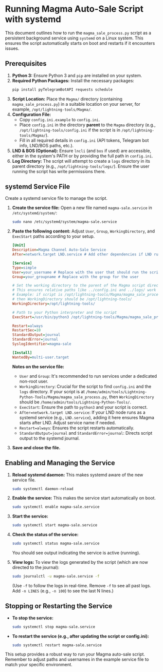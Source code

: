 # Running Magma Auto-Sale Script with systemd

This document outlines how to run the `magma_sale_process.py` script as a persistent background service using `systemd` on a Linux system. This ensures the script automatically starts on boot and restarts if it encounters issues.

## Prerequisites

1.  **Python 3:** Ensure Python 3 and `pip` are installed on your system.
2.  **Required Python Packages:** Install the necessary packages:
    ```bash
    pip install pyTelegramBotAPI requests schedule
    ```
3.  **Script Location:** Place the `Magma/` directory (containing `magma_sale_process.py`) in a suitable location on your server, for example, `/opt/lightning-tools/Magma/`.
4.  **Configuration File:**
    *   Copy `config.ini.example` to `config.ini`.
    *   Place `config.ini` in the directory **parent** to the `Magma` directory (e.g., `/opt/lightning-tools/config.ini` if the script is in `/opt/lightning-tools/Magma/`).
    *   Fill in all required details in `config.ini` (API tokens, Telegram bot info, LND/BOS paths, etc.).
5.  **LND & BOS (Optional):** Ensure `lncli` (and `bos` if used) are accessible, either in the system's PATH or by providing the full path in `config.ini`.
6.  **Log Directory:** The script will attempt to create a `logs` directory in its parent directory (e.g., `/opt/lightning-tools/logs/`). Ensure the user running the script has write permissions there.

## systemd Service File

Create a systemd service file to manage the script.

1.  **Create the service file:**
    Open a new file named `magma-sale.service` in `/etc/systemd/system/`:
    ```bash
    sudo nano /etc/systemd/system/magma-sale.service
    ```

2.  **Paste the following content:**
    Adjust `User`, `Group`, `WorkingDirectory`, and `ExecStart` paths according to your setup.

    ```ini
    [Unit]
    Description=Magma Channel Auto-Sale Service
    After=network.target LND.service # Add other dependencies if LND runs as a service

    [Service]
    Type=simple
    User=your_username # Replace with the user that should run the script
    Group=your_groupname # Replace with the group for the user

    # Set the working directory to the parent of the Magma script directory
    # This ensures relative paths like ../config.ini and ../logs/ work correctly.
    # Example: if script is /opt/lightning-tools/Magma/magma_sale_process.py
    # then WorkingDirectory should be /opt/lightning-tools/
    WorkingDirectory=/opt/lightning-tools/

    # Path to your Python interpreter and the script
    ExecStart=/usr/bin/python3 /opt/lightning-tools/Magma/magma_sale_process.py

    Restart=always
    RestartSec=10
    StandardOutput=journal
    StandardError=journal
    SyslogIdentifier=magma-sale

    [Install]
    WantedBy=multi-user.target
    ```

    **Notes on the service file:**
    *   `User` and `Group`: It's recommended to run services under a dedicated non-root user.
    *   `WorkingDirectory`: Crucial for the script to find `config.ini` and the `logs` directory. If your script is at `/home/admin/tools/Lightning-Python-Tools/Magma/magma_sale_process.py`, then `WorkingDirectory` should be `/home/admin/tools/Lightning-Python-Tools/`.
    *   `ExecStart`: Ensure the path to `python3` and your script is correct.
    *   `After=network.target LND.service`: If your LND node runs as a systemd service (e.g., `LND.service`), adding it here ensures Magma starts after LND. Adjust service name if needed.
    *   `Restart=always`: Ensures the script restarts automatically.
    *   `StandardOutput=journal` and `StandardError=journal`: Directs script output to the systemd journal.

3.  **Save and close the file.**

## Enabling and Managing the Service

1.  **Reload systemd daemon:**
    This makes systemd aware of the new service file.
    ```bash
    sudo systemctl daemon-reload
    ```

2.  **Enable the service:**
    This makes the service start automatically on boot.
    ```bash
    sudo systemctl enable magma-sale.service
    ```

3.  **Start the service:**
    ```bash
    sudo systemctl start magma-sale.service
    ```

4.  **Check the status of the service:**
    ```bash
    sudo systemctl status magma-sale.service
    ```
    You should see output indicating the service is active (running).

5.  **View logs:**
    To view the logs generated by the script (which are now directed to the journal):
    ```bash
    sudo journalctl -u magma-sale.service -f
    ```
    (Use `-f` to follow the logs in real-time. Remove `-f` to see all past logs. Add `-n LINES` (e.g., `-n 100`) to see the last N lines.)

## Stopping or Restarting the Service

*   **To stop the service:**
    ```bash
    sudo systemctl stop magma-sale.service
    ```
*   **To restart the service (e.g., after updating the script or config.ini):**
    ```bash
    sudo systemctl restart magma-sale.service
    ```

This setup provides a robust way to run your Magma auto-sale script. Remember to adjust paths and usernames in the example service file to match your specific environment.
